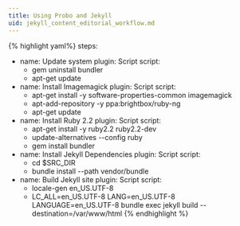 ```yaml
---
title: Using Probo and Jekyll
uid: jekyll_content_editorial_workflow.md
---
```

{% highlight yaml%}
steps:
  - name: Update system
    plugin: Script
    script:
      - gem uninstall bundler
      - apt-get update
  - name: Install Imagemagick
    plugin: Script
    script:
      - apt-get install -y software-properties-common imagemagick
      - apt-add-repository -y ppa:brightbox/ruby-ng
      - apt-get update
  - name: Install Ruby 2.2
    plugin: Script
    script:
      - apt-get install -y ruby2.2 ruby2.2-dev
      - update-alternatives --config ruby
      - gem install bundler
  - name: Install Jekyll Dependencies
    plugin: Script
    script:
      - cd $SRC_DIR
      - bundle install --path vendor/bundle
  - name: Build Jekyll site
    plugin: Script
    script:
      - locale-gen en_US.UTF-8
      - LC_ALL=en_US.UTF-8 LANG=en_US.UTF-8 LANGUAGE=en_US.UTF-8 bundle exec jekyll build --destination=/var/www/html
{% endhighlight %}
